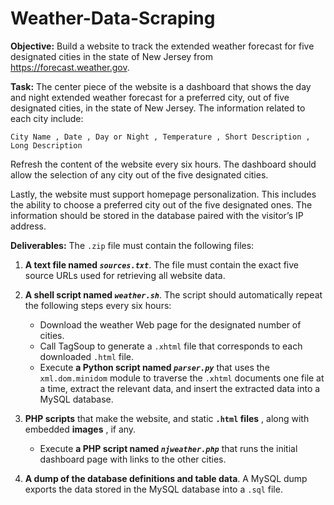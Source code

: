 # Weather-Data-Scraping

**Objective:** Build a website to track the extended weather forecast for five designated cities
in the state of New Jersey from https://forecast.weather.gov.

**Task:** The center piece of the website is a dashboard that shows the day and night extended
weather forecast for a preferred city, out of five designated cities, in the state of New Jersey.
The information related to each city include:
```
City Name , Date , Day or Night , Temperature , Short Description , Long Description
```

Refresh the content of the website every six hours. The dashboard should allow the selection
of any city out of the five designated cities.

Lastly, the website must support homepage personalization. This includes the ability to
choose a preferred city out of the five designated ones. The information should be stored in
the database paired with the visitor’s IP address.

**Deliverables:** The `.zip` file must contain the following
files:

1. **A text file named _`sources.txt`_**. The file must contain the exact five source URLs
used for retrieving all website data.

2. **A shell script named _`weather.sh`_**. The script should automatically repeat the
following steps every six hours:
    - Download the weather Web page for the designated number of cities.
    - Call TagSoup to generate a `.xhtml` file that corresponds to each downloaded `.html` file.
    - Execute **a Python script named _`parser.py`_** that uses the `xml.dom.minidom` module to traverse the `.xhtml` documents one file at a time, extract the relevant data, and insert the extracted data into a MySQL database.

3. **PHP scripts** that make the website, and static **`.html` files** , along with embedded
**images** , if any.
    - Execute **a PHP script named _`njweather.php`_** that runs the initial dashboard page with links to the other cities.

4. **A dump of the database definitions and table data**. A MySQL dump exports the data stored in the MySQL database into a `.sql` file.
